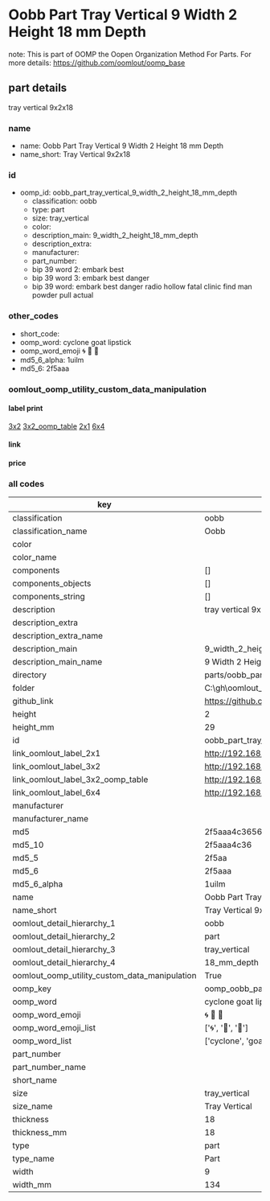 # Oobb Part Tray Vertical 9 Width 2 Height 18 mm Depth  

note: This is part of OOMP the Oopen Organization Method For Parts. For more details: https://github.com/oomlout/oomp_base

##  part details
  



tray vertical 9x2x18



### name
* name: Oobb Part Tray Vertical 9 Width 2 Height 18 mm Depth
* name_short: Tray Vertical 9x2x18 
### id
* oomp_id: oobb_part_tray_vertical_9_width_2_height_18_mm_depth
  * classification: oobb
  * type: part
  * size: tray_vertical
  * color: 
  * description_main: 9_width_2_height_18_mm_depth
  * description_extra: 
  * manufacturer: 
  * part_number: 
  * bip 39 word 2: embark best
  * bip 39 word 3: embark best danger
  * bip 39 word: embark best danger radio hollow fatal clinic find man powder pull actual

### other_codes
* short_code: 
* oomp_word: cyclone goat lipstick
* oomp_word_emoji :cyclone: :goat: :lipstick:
* md5_6_alpha: 1uilm
* md5_6: 2f5aaa






### oomlout_oomp_utility_custom_data_manipulation
#### label print
[3x2](http://192.168.1.245:1112/?label=oomp%201uilm)
[3x2_oomp_table](http://192.168.1.108:1112/?label=oomp%201uilm)
[2x1](http://192.168.1.242:1112/?label=oomp%201uilm)
[6x4](http://192.168.1.55:1112/?label=oomp%201uilm)    

#### link

                              

#### price







### all codes 
| key | value |  
| --- | --- |  
| classification | oobb |  
| classification_name | Oobb |  
| color |  |  
| color_name |  |  
| components | [] |  
| components_objects | [] |  
| components_string | [] |  
| description | tray vertical 9x2x18 |  
| description_extra |  |  
| description_extra_name |  |  
| description_main | 9_width_2_height_18_mm_depth |  
| description_main_name | 9 Width 2 Height 18 mm Depth |  
| directory | parts/oobb_part_tray_vertical_9_width_2_height_18_mm_depth |  
| folder | C:\gh\oomlout_oobb_version_4_generated_parts\parts\oobb_part_tray_vertical_9_width_2_height_18_mm_depth |  
| github_link | https://github.com/oomlout/oomlout_oomp_part_src/tree/main/parts/oobb_part_tray_vertical_9_width_2_height_18_mm_depth |  
| height | 2 |  
| height_mm | 29 |  
| id | oobb_part_tray_vertical_9_width_2_height_18_mm_depth |  
| link_oomlout_label_2x1 | http://192.168.1.242:1112/?label=oomp%201uilm |  
| link_oomlout_label_3x2 | http://192.168.1.245:1112/?label=oomp%201uilm |  
| link_oomlout_label_3x2_oomp_table | http://192.168.1.108:1112/?label=oomp%201uilm |  
| link_oomlout_label_6x4 | http://192.168.1.55:1112/?label=oomp%201uilm |  
| manufacturer |  |  
| manufacturer_name |  |  
| md5 | 2f5aaa4c3656a5654e367b0c6ec55242 |  
| md5_10 | 2f5aaa4c36 |  
| md5_5 | 2f5aa |  
| md5_6 | 2f5aaa |  
| md5_6_alpha | 1uilm |  
| name | Oobb Part Tray Vertical 9 Width 2 Height 18 mm Depth |  
| name_short | Tray Vertical 9x2x18  |  
| oomlout_detail_hierarchy_1 | oobb |  
| oomlout_detail_hierarchy_2 | part |  
| oomlout_detail_hierarchy_3 | tray_vertical |  
| oomlout_detail_hierarchy_4 | 18_mm_depth |  
| oomlout_oomp_utility_custom_data_manipulation | True |  
| oomp_key | oomp_oobb_part_tray_vertical_9_width_2_height_18_mm_depth |  
| oomp_word | cyclone goat lipstick |  
| oomp_word_emoji | :cyclone: :goat: :lipstick: |  
| oomp_word_emoji_list | [':cyclone:', ':goat:', ':lipstick:'] |  
| oomp_word_list | ['cyclone', 'goat', 'lipstick'] |  
| part_number |  |  
| part_number_name |  |  
| short_name |  |  
| size | tray_vertical |  
| size_name | Tray Vertical |  
| thickness | 18 |  
| thickness_mm | 18 |  
| type | part |  
| type_name | Part |  
| width | 9 |  
| width_mm | 134 |  
